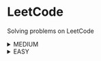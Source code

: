 # LeetCode
Solving problems on LeetCode
<details>
<summary>MEDIUM</summary>

|Name|Problem|Solution|
|---|---|---|
|Add Two Numbers|https://leetcode.com/problems/add-two-numbers|<a href='https://github.com/savra/LeetCode/blob/master/src/main/java/com/hvdbs/leetcode/solution/java/AddTwoNumbers.java'>Add Two Numbers</a>|
|Copy List with Random Pointer|https://leetcode.com/problems/copy-list-with-random-pointer|<a href='https://github.com/savra/LeetCode/blob/master/src/main/java/com/hvdbs/leetcode/solution/java/CopyListWithRandomPointer.java'>Copy List with Random Pointer</a>|
|Deepest Leaves Sum|https://leetcode.com/problems/deepest-leaves-sum/|<a href='https://github.com/savra/LeetCode/blob/master/src/main/java/com/hvdbs/leetcode/solution/java/DeepestLeavesSum.java'>Deepest Leaves Sum</a>|
|Design Linked List|https://leetcode.com/problems/design-linked-list/|<a href='https://github.com/savra/LeetCode/blob/master/src/main/java/com/hvdbs/leetcode/solution/java/DesignLinkedList.java'>Design Linked List</a>|
|Diagonal Traverse|https://leetcode.com/problems/diagonal-traverse|<a href='https://github.com/savra/LeetCode/blob/master/src/main/java/com/hvdbs/leetcode/solution/java/DiagonalTraverse.java'>Diagonal Traverse</a>|
|Find The Original Array of Prefix Xor|https://leetcode.com/problems/find-the-original-array-of-prefix-xor/description/|<a href='https://github.com/savra/LeetCode/blob/master/src/main/java/com/hvdbs/leetcode/solution/java/FindTheOriginalArrayOfPrefixXor.java'>Find The Original Array of Prefix Xor</a>|
|Flatten a Multilevel Doubly Linked List|https://leetcode.com/problems/flatten-a-multilevel-doubly-linked-list|<a href='https://github.com/savra/LeetCode/blob/master/src/main/java/com/hvdbs/leetcode/solution/java/FlattenAMultilevelDoublyLinkedList.java'>Flatten a Multilevel Doubly Linked List</a>|
|Insert Greatest Common Divisors in Linked List|https://leetcode.com/problems/insert-greatest-common-divisors-in-linked-list|<a href='https://github.com/savra/LeetCode/blob/master/src/main/java/com/hvdbs/leetcode/solution/java/InsertGreatestCommonDivisorsInLinkedList.java'>Insert Greatest Common Divisors in Linked List</a>|
|Integer Break|https://leetcode.com/problems/integer-break|<a href='https://github.com/savra/LeetCode/blob/master/src/main/java/com/hvdbs/leetcode/solution/java/IntegerBreak.java'>Integer Break</a>|
|Linked List Cycle II|https://leetcode.com/problems/linked-list-cycle-ii|<a href='https://github.com/savra/LeetCode/blob/master/src/main/java/com/hvdbs/leetcode/solution/java/LinkedListCycleII.java'>Linked List Cycle II</a>|
|Majority Element II|https://leetcode.com/problems/majority-element-ii|<a href='https://github.com/savra/LeetCode/blob/master/src/main/java/com/hvdbs/leetcode/solution/java/MajorityElementII.java'>Majority Element II</a>|
|Minimum Size Subarray Sum|https://leetcode.com/problems/minimum-size-subarray-sum|<a href='https://github.com/savra/LeetCode/blob/master/src/main/java/com/hvdbs/leetcode/solution/java/MinimumSizeSubarraySum.java'>Minimum Size Subarray Sum</a>|
|Odd Even Linked List|https://leetcode.com/problems/odd-even-linked-list|<a href='https://github.com/savra/LeetCode/blob/master/src/main/java/com/hvdbs/leetcode/solution/java/OddEvenLinkedList.java'>Odd Even Linked List</a>|
|Partitioning Into Minimum Number Of Deci-Binary Numbers|https://leetcode.com/problems/partitioning-into-minimum-number-of-deci-binary-numbers/description/|<a href='https://github.com/savra/LeetCode/blob/master/src/main/java/com/hvdbs/leetcode/solution/java/PartitioningIntoMinimumNumberOfDeciBinaryNumbers.java'>Partitioning Into Minimum Number Of Deci-Binary Numbers</a>|
|Remove Colored Pieces if Both Neighbors are the Same Color|https://leetcode.com/problems/remove-colored-pieces-if-both-neighbors-are-the-same-color/|<a href='https://github.com/savra/LeetCode/blob/master/src/main/java/com/hvdbs/leetcode/solution/java/RemoveColoredPiecesIfBothNeighborsAreTheSameColor.java'>Remove Colored Pieces if Both Neighbors are the Same Color</a>|
|Remove Nth Node From End of List|https://leetcode.com/problems/remove-nth-node-from-end-of-list|<a href='https://github.com/savra/LeetCode/blob/master/src/main/java/com/hvdbs/leetcode/solution/java/RemoveNthNodeFromEndOfList.java'>Remove Nth Node From End of List</a>|
|Reverse Words in a String|https://leetcode.com/problems/reverse-words-in-a-string|<a href='https://github.com/savra/LeetCode/blob/master/src/main/java/com/hvdbs/leetcode/solution/java/ReverseWordsInAString.java'>Reverse Words in a String</a>|
|Rotate Array|https://leetcode.com/problems/rotate-array|<a href='https://github.com/savra/LeetCode/blob/master/src/main/java/com/hvdbs/leetcode/solution/java/RotateArray.java'>Rotate Array</a>|
|Rotate List|https://leetcode.com/problems/rotate-list|<a href='https://github.com/savra/LeetCode/blob/master/src/main/java/com/hvdbs/leetcode/solution/java/RotateList.java'>Rotate List</a>|
|Spiral Matrix|https://leetcode.com/problems/spiral-matrix/|<a href='https://github.com/savra/LeetCode/blob/master/src/main/java/com/hvdbs/leetcode/solution/java/SpiralMatrix.java'>Spiral Matrix</a>|
|Strictly Palindromic Number|https://leetcode.com/problems/strictly-palindromic-number/description/|<a href='https://github.com/savra/LeetCode/blob/master/src/main/java/com/hvdbs/leetcode/solution/java/StrictlyPalindromicNumber.java'>Strictly Palindromic Number</a>|
|Subrectangle Queries|https://leetcode.com/problems/subrectangle-queries/description/|<a href='https://github.com/savra/LeetCode/blob/master/src/main/java/com/hvdbs/leetcode/solution/java/SubrectangleQueries.java'>Subrectangle Queries</a>|
|Two Sum II - Input Array Is Sorted|https://leetcode.com/problems/two-sum-ii-input-array-is-sorted|<a href='https://github.com/savra/LeetCode/blob/master/src/main/java/com/hvdbs/leetcode/solution/java/TwoSumIIInputArrayIsSorted.java'>Two Sum II - Input Array Is Sorted</a>|
</details>
<details>
<summary>EASY</summary>

|Name|Problem|Solution|
|---|---|---|
|Add Binary|https://leetcode.com/problems/add-binary|<a href='https://github.com/savra/LeetCode/blob/master/src/main/java/com/hvdbs/leetcode/solution/java/AddBinary.java'>Add Binary</a>|
|Add Two Integers|https://leetcode.com/problems/add-two-integers/|<a href='https://github.com/savra/LeetCode/blob/master/src/main/java/com/hvdbs/leetcode/solution/java/AddTwoIntegers.java'>Add Two Integers</a>|
|Alternating Digit Sum|https://leetcode.com/problems/alternating-digit-sum/|<a href='https://github.com/savra/LeetCode/blob/master/src/main/java/com/hvdbs/leetcode/solution/java/AlternatingDigitSum.java'>Alternating Digit Sum</a>|
|A Number After a Double Reversal|https://leetcode.com/problems/a-number-after-a-double-reversal|<a href='https://github.com/savra/LeetCode/blob/master/src/main/java/com/hvdbs/leetcode/solution/java/ANumberAfterADoubleReversal.java'>A Number After a Double Reversal</a>|
|Array Partition|https://leetcode.com/problems/array-partition|<a href='https://github.com/savra/LeetCode/blob/master/src/main/java/com/hvdbs/leetcode/solution/java/ArrayPartition.java'>Array Partition</a>|
|Available Captures for Rook|https://leetcode.com/problems/available-captures-for-rook/|<a href='https://github.com/savra/LeetCode/blob/master/src/main/java/com/hvdbs/leetcode/solution/java/AvailableCapturesForRook.java'>Available Captures for Rook</a>|
|Baseball Game|https://leetcode.com/problems/baseball-game|<a href='https://github.com/savra/LeetCode/blob/master/src/main/java/com/hvdbs/leetcode/solution/java/BaseballGame.java'>Baseball Game</a>|
|Binary Tree Preorder Traversal|https://leetcode.com/problems/binary-tree-preorder-traversal|<a href='https://github.com/savra/LeetCode/blob/master/src/main/java/com/hvdbs/leetcode/solution/java/BinaryTreePreorderTraversal.java'>Binary Tree Preorder Traversal</a>|
|Build Array from Permutation|https://leetcode.com/problems/build-array-from-permutation/|<a href='https://github.com/savra/LeetCode/blob/master/src/main/java/com/hvdbs/leetcode/solution/java/BuildArrayFromPermutation.java'>Build Array from Permutation</a>|
|Calculate Delayed Arrival Time|https://leetcode.com/problems/calculate-delayed-arrival-time|<a href='https://github.com/savra/LeetCode/blob/master/src/main/java/com/hvdbs/leetcode/solution/java/CalculateDelayedArrivalTime.java'>Calculate Delayed Arrival Time</a>|
|Calculate Money in Leetcode Bank|https://leetcode.com/problems/calculate-money-in-leetcode-bank|<a href='https://github.com/savra/LeetCode/blob/master/src/main/java/com/hvdbs/leetcode/solution/java/CalculateMoneyInLeetcodeBank.java'>Calculate Money in Leetcode Bank</a>|
|Can Make Arithmetic Progression From Sequence|https://leetcode.com/problems/can-make-arithmetic-progression-from-sequence|<a href='https://github.com/savra/LeetCode/blob/master/src/main/java/com/hvdbs/leetcode/solution/java/CanMakeArithmeticProgressionFromSequence.java'>Can Make Arithmetic Progression From Sequence</a>|
|Cells in a Range on an Excel Sheet|https://leetcode.com/problems/cells-in-a-range-on-an-excel-sheet/description/|<a href='https://github.com/savra/LeetCode/blob/master/src/main/java/com/hvdbs/leetcode/solution/java/CellsInARangeOnAnExcelSheet.java'>Cells in a Range on an Excel Sheet</a>|
|Check if All A's Appears Before All B's|https://leetcode.com/problems/check-if-all-as-appears-before-all-bs/|<a href='https://github.com/savra/LeetCode/blob/master/src/main/java/com/hvdbs/leetcode/solution/java/CheckIfAllAsAppearsBeforeAllBs.java'>Check if All A's Appears Before All B's</a>|
|Check if All Characters Have Equal Number of Occurrences|https://leetcode.com/problems/check-if-all-characters-have-equal-number-of-occurrences/|<a href='https://github.com/savra/LeetCode/blob/master/src/main/java/com/hvdbs/leetcode/solution/java/CheckIfAllCharactersHaveEqualNumberOfOccurrences.java'>Check if All Characters Have Equal Number of Occurrences</a>|
|Check if a String Is an Acronym of Words|https://leetcode.com/problems/check-if-a-string-is-an-acronym-of-words|<a href='https://github.com/savra/LeetCode/blob/master/src/main/java/com/hvdbs/leetcode/solution/java/CheckIfAStringIsAnAcronymOfWords.java'>Check if a String Is an Acronym of Words</a>|
|Check if Number Has Equal Digit Count and Digit Value|https://leetcode.com/problems/check-if-number-has-equal-digit-count-and-digit-value|<a href='https://github.com/savra/LeetCode/blob/master/src/main/java/com/hvdbs/leetcode/solution/java/CheckIfNumberHasEqualDigitCountAndDigitValue.java'>Check if Number Has Equal Digit Count and Digit Value</a>|
|Check if Numbers Are Ascending in a Sentence|https://leetcode.com/problems/check-if-numbers-are-ascending-in-a-sentence|<a href='https://github.com/savra/LeetCode/blob/master/src/main/java/com/hvdbs/leetcode/solution/java/CheckIfNumbersAreAscendingInASentence.java'>Check if Numbers Are Ascending in a Sentence</a>|
|Check if the Sentence Is Pangram|https://leetcode.com/problems/check-if-the-sentence-is-pangram/description/|<a href='https://github.com/savra/LeetCode/blob/master/src/main/java/com/hvdbs/leetcode/solution/java/CheckIfTheSentenceIsPangram.java'>Check if the Sentence Is Pangram</a>|
|Check If Two String Arrays are Equivalent|https://leetcode.com/problems/check-if-two-string-arrays-are-equivalent/|<a href='https://github.com/savra/LeetCode/blob/master/src/main/java/com/hvdbs/leetcode/solution/java/CheckIfTwoStringArraysAreEquivalent.java'>Check If Two String Arrays are Equivalent</a>|
|Check if Word Equals Summation of Two Words|https://leetcode.com/problems/check-if-word-equals-summation-of-two-words/|<a href='https://github.com/savra/LeetCode/blob/master/src/main/java/com/hvdbs/leetcode/solution/java/CheckIfWordEqualsSummationOfTwoWords.java'>Check if Word Equals Summation of Two Words</a>|
|Check If N and Its Double Exist|https://leetcode.com/problems/check-if-n-and-its-double-exist|<a href='https://github.com/savra/LeetCode/blob/master/src/main/java/com/hvdbs/leetcode/solution/java/CheckLfNAndItsDoubleExist.java'>Check If N and Its Double Exist</a>|
|Concatenation of Array|https://leetcode.com/problems/concatenation-of-array/|<a href='https://github.com/savra/LeetCode/blob/master/src/main/java/com/hvdbs/leetcode/solution/java/ConcatenationOfArray.java'>Concatenation of Array</a>|
|Contains Duplicate|https://leetcode.com/problems/contains-duplicate|<a href='https://github.com/savra/LeetCode/blob/master/src/main/java/com/hvdbs/leetcode/solution/java/ContainsDuplicate.java'>Contains Duplicate</a>|
|Convert Binary Number in a Linked List to Integer|https://leetcode.com/problems/convert-binary-number-in-a-linked-list-to-integer/|<a href='https://github.com/savra/LeetCode/blob/master/src/main/java/com/hvdbs/leetcode/solution/java/ConvertBinaryNumberInALinkedListToInteger.java'>Convert Binary Number in a Linked List to Integer</a>|
|Convert the Temperature|https://leetcode.com/problems/convert-the-temperature/description/|<a href='https://github.com/savra/LeetCode/blob/master/src/main/java/com/hvdbs/leetcode/solution/java/ConvertTheTemperature.java'>Convert the Temperature</a>|
|Count Asterisks|https://leetcode.com/problems/count-asterisks/|<a href='https://github.com/savra/LeetCode/blob/master/src/main/java/com/hvdbs/leetcode/solution/java/CountAsterisks.java'>Count Asterisks</a>|
|Count Common Words With One Occurrence|https://leetcode.com/problems/count-common-words-with-one-occurrence/|<a href='https://github.com/savra/LeetCode/blob/master/src/main/java/com/hvdbs/leetcode/solution/java/CountCommonWordsWithOneOccurrence.java'>Count Common Words With One Occurrence</a>|
|Count Equal and Divisible Pairs in an Array|https://leetcode.com/problems/count-equal-and-divisible-pairs-in-an-array/description/|<a href='https://github.com/savra/LeetCode/blob/master/src/main/java/com/hvdbs/leetcode/solution/java/CountEqualAndDivisiblePairsInAnArray.java'>Count Equal and Divisible Pairs in an Array</a>|
|Counting Bits|https://leetcode.com/problems/counting-bits|<a href='https://github.com/savra/LeetCode/blob/master/src/main/java/com/hvdbs/leetcode/solution/java/CountingBits.java'>Counting Bits</a>|
|Counting Words With a Given Prefix|https://leetcode.com/problems/counting-words-with-a-given-prefix/|<a href='https://github.com/savra/LeetCode/blob/master/src/main/java/com/hvdbs/leetcode/solution/java/CountingWordsWithAGivenPrefix.java'>Counting Words With a Given Prefix</a>|
|Count Items Matching a Rule|https://leetcode.com/problems/count-items-matching-a-rule/description/|<a href='https://github.com/savra/LeetCode/blob/master/src/main/java/com/hvdbs/leetcode/solution/java/CountItemsMatchingARule.java'>Count Items Matching a Rule</a>|
|Count Negative Numbers in a Sorted Matrix|https://leetcode.com/problems/count-negative-numbers-in-a-sorted-matrix|<a href='https://github.com/savra/LeetCode/blob/master/src/main/java/com/hvdbs/leetcode/solution/java/CountNegativeNumbersInASortedMatrix.java'>Count Negative Numbers in a Sorted Matrix</a>|
|Count Number of Pairs With Absolute Difference K|https://leetcode.com/problems/count-number-of-pairs-with-absolute-difference-k/description/|<a href='https://github.com/savra/LeetCode/blob/master/src/main/java/com/hvdbs/leetcode/solution/java/CountNumberOfPairsWithAbsoluteDifferenceK.java'>Count Number of Pairs With Absolute Difference K</a>|
|Count of Matches in Tournament|https://leetcode.com/problems/count-of-matches-in-tournament/description/|<a href='https://github.com/savra/LeetCode/blob/master/src/main/java/com/hvdbs/leetcode/solution/java/CountOfMatchesInTournament.java'>Count of Matches in Tournament</a>|
|Count Pairs Of Similar Strings|https://leetcode.com/problems/count-pairs-of-similar-strings|<a href='https://github.com/savra/LeetCode/blob/master/src/main/java/com/hvdbs/leetcode/solution/java/CountPairsOfSimilarStrings.java'>Count Pairs Of Similar Strings</a>|
|Count Pairs Whose Sum is Less than Target|https://leetcode.com/problems/count-pairs-whose-sum-is-less-than-target|<a href='https://github.com/savra/LeetCode/blob/master/src/main/java/com/hvdbs/leetcode/solution/java/CountPairsWhoseSumIsLessThanTarget.java'>Count Pairs Whose Sum is Less than Target</a>|
|Count Prefixes of a Given String|https://leetcode.com/problems/count-prefixes-of-a-given-string|<a href='https://github.com/savra/LeetCode/blob/master/src/main/java/com/hvdbs/leetcode/solution/java/CountPrefixesOfAGivenString.java'>Count Prefixes of a Given String</a>|
|Count Symmetric Integers|https://leetcode.com/problems/count-symmetric-integers|<a href='https://github.com/savra/LeetCode/blob/master/src/main/java/com/hvdbs/leetcode/solution/java/CountSymmetricIntegers.java'>Count Symmetric Integers</a>|
|Count the Digits That Divide a Number|https://leetcode.com/problems/count-the-digits-that-divide-a-number/description/|<a href='https://github.com/savra/LeetCode/blob/master/src/main/java/com/hvdbs/leetcode/solution/java/CountTheDigitsThatDivideANumber.java'>Count the Digits That Divide a Number</a>|
|Count the Number of Consistent Strings|https://leetcode.com/problems/count-the-number-of-consistent-strings/|<a href='https://github.com/savra/LeetCode/blob/master/src/main/java/com/hvdbs/leetcode/solution/java/CountTheNumberOfConsistentStrings.java'>Count the Number of Consistent Strings</a>|
|Count the Number of Vowel Strings in Range|https://leetcode.com/problems/count-the-number-of-vowel-strings-in-range/|<a href='https://github.com/savra/LeetCode/blob/master/src/main/java/com/hvdbs/leetcode/solution/java/CountTheNumberOfVowelStringsInRange.java'>Count the Number of Vowel Strings in Range</a>|
|Create Target Array in the Given Order|https://leetcode.com/problems/create-target-array-in-the-given-order/description/|<a href='https://github.com/savra/LeetCode/blob/master/src/main/java/com/hvdbs/leetcode/solution/java/CreateTargetArrayInTheGivenOrder.java'>Create Target Array in the Given Order</a>|
|Decode the Message|https://leetcode.com/problems/decode-the-message/|<a href='https://github.com/savra/LeetCode/blob/master/src/main/java/com/hvdbs/leetcode/solution/java/DecodeTheMessage.java'>Decode the Message</a>|
|Decode XORed Array|https://leetcode.com/problems/decode-xored-array/description/|<a href='https://github.com/savra/LeetCode/blob/master/src/main/java/com/hvdbs/leetcode/solution/java/DecodeXORedArray.java'>Decode XORed Array</a>|
|Decompress Run-Length Encoded List|https://leetcode.com/problems/decompress-run-length-encoded-list/|<a href='https://github.com/savra/LeetCode/blob/master/src/main/java/com/hvdbs/leetcode/solution/java/DecompressRunLengthEncodedList.java'>Decompress Run-Length Encoded List</a>|
|Defanging an IP Address|https://leetcode.com/problems/defanging-an-ip-address/|<a href='https://github.com/savra/LeetCode/blob/master/src/main/java/com/hvdbs/leetcode/solution/java/DefangingAnIPAddress.java'>Defanging an IP Address</a>|
|Design an Ordered Stream|https://leetcode.com/problems/design-an-ordered-stream/description/|<a href='https://github.com/savra/LeetCode/blob/master/src/main/java/com/hvdbs/leetcode/solution/java/DesignAnOrderedStream.java'>Design an Ordered Stream</a>|
|Design HashMap|https://leetcode.com/problems/design-hashmap|<a href='https://github.com/savra/LeetCode/blob/master/src/main/java/com/hvdbs/leetcode/solution/java/DesignHashMap.java'>Design HashMap</a>|
|Design HashSet|https://leetcode.com/problems/design-hashset|<a href='https://github.com/savra/LeetCode/blob/master/src/main/java/com/hvdbs/leetcode/solution/java/DesignHashSet.java'>Design HashSet</a>|
|Determine Color of a Chessboard Square|https://leetcode.com/problems/determine-color-of-a-chessboard-square/|<a href='https://github.com/savra/LeetCode/blob/master/src/main/java/com/hvdbs/leetcode/solution/java/DetermineColorOfAChessboardSquare.java'>Determine Color of a Chessboard Square</a>|
|Determine if String Halves Are Alike|https://leetcode.com/problems/determine-if-string-halves-are-alike/|<a href='https://github.com/savra/LeetCode/blob/master/src/main/java/com/hvdbs/leetcode/solution/java/DetermineIfStringHalvesAreAlike.java'>Determine if String Halves Are Alike</a>|
|Difference Between Element Sum and Digit Sum of an Array|https://leetcode.com/problems/difference-between-element-sum-and-digit-sum-of-an-array/|<a href='https://github.com/savra/LeetCode/blob/master/src/main/java/com/hvdbs/leetcode/solution/java/DifferenceBetweenElementSumAndDigitSumOfAnArray.java'>Difference Between Element Sum and Digit Sum of an Array</a>|
|DI String Match|https://leetcode.com/problems/di-string-match/|<a href='https://github.com/savra/LeetCode/blob/master/src/main/java/com/hvdbs/leetcode/solution/java/DiStringMatch.java'>DI String Match</a>|
|Divide Array Into Equal Pairs|https://leetcode.com/problems/divide-array-into-equal-pairs/|<a href='https://github.com/savra/LeetCode/blob/master/src/main/java/com/hvdbs/leetcode/solution/java/DivideArrayIntoEqualPairs.java'>Divide Array Into Equal Pairs</a>|
|Evaluate Boolean Binary Tree|https://leetcode.com/problems/evaluate-boolean-binary-tree/solutions/|<a href='https://github.com/savra/LeetCode/blob/master/src/main/java/com/hvdbs/leetcode/solution/java/EvaluateBooleanBinaryTree.java'>Evaluate Boolean Binary Tree</a>|
|Faulty Keyboard|https://leetcode.com/problems/faulty-keyboard|<a href='https://github.com/savra/LeetCode/blob/master/src/main/java/com/hvdbs/leetcode/solution/java/FaultyKeyboard.java'>Faulty Keyboard</a>|
|Fibonacci Number|https://leetcode.com/problems/fibonacci-number/|<a href='https://github.com/savra/LeetCode/blob/master/src/main/java/com/hvdbs/leetcode/solution/java/FibonacciNumber.java'>Fibonacci Number</a>|
|Final Prices With a Special Discount in a Shop|https://leetcode.com/problems/final-prices-with-a-special-discount-in-a-shop/|<a href='https://github.com/savra/LeetCode/blob/master/src/main/java/com/hvdbs/leetcode/solution/java/FinalPricesWithASpecialDiscountInAShop.java'>Final Prices With a Special Discount in a Shop</a>|
|Final Value of Variable After Performing Operations|https://leetcode.com/problems/final-value-of-variable-after-performing-operations/|<a href='https://github.com/savra/LeetCode/blob/master/src/main/java/com/hvdbs/leetcode/solution/java/FinalValueOfVariableAfterPerformingOperations.java'>Final Value of Variable After Performing Operations</a>|
|Find All Numbers Disappeared in an Array|https://leetcode.com/problems/find-all-numbers-disappeared-in-an-array|<a href='https://github.com/savra/LeetCode/blob/master/src/main/java/com/hvdbs/leetcode/solution/java/FindAllNumbersDisappearedInAnArray.java'>Find All Numbers Disappeared in an Array</a>|
|Find Center of Star Graph|https://leetcode.com/problems/find-center-of-star-graph/description/|<a href='https://github.com/savra/LeetCode/blob/master/src/main/java/com/hvdbs/leetcode/solution/java/FindCenterOfStarGraph.java'>Find Center of Star Graph</a>|
|Find First Palindromic String in the Array|https://leetcode.com/problems/find-first-palindromic-string-in-the-array/|<a href='https://github.com/savra/LeetCode/blob/master/src/main/java/com/hvdbs/leetcode/solution/java/FindFirstPalindromicStringInTheArray.java'>Find First Palindromic String in the Array</a>|
|Find Greatest Common Divisor of Array|https://leetcode.com/problems/find-greatest-common-divisor-of-array/|<a href='https://github.com/savra/LeetCode/blob/master/src/main/java/com/hvdbs/leetcode/solution/java/FindGreatestCommonDivisorOfArray.java'>Find Greatest Common Divisor of Array</a>|
|Find Maximum Number of String Pairs|https://leetcode.com/problems/find-maximum-number-of-string-pairs|<a href='https://github.com/savra/LeetCode/blob/master/src/main/java/com/hvdbs/leetcode/solution/java/FindMaximumNumberOfStringPairs.java'>Find Maximum Number of String Pairs</a>|
|Find Nearest Point That Has the Same X or Y Coordinate|https://leetcode.com/problems/find-nearest-point-that-has-the-same-x-or-y-coordinate|<a href='https://github.com/savra/LeetCode/blob/master/src/main/java/com/hvdbs/leetcode/solution/java/FindNearestPointThatHasTheSameXOrYCoordinate.java'>Find Nearest Point That Has the Same X or Y Coordinate</a>|
|Find Numbers with Even Number of Digits|https://leetcode.com/problems/find-numbers-with-even-number-of-digits/|<a href='https://github.com/savra/LeetCode/blob/master/src/main/java/com/hvdbs/leetcode/solution/java/FindNumbersWithEvenNumberOfDigits.java'>Find Numbers with Even Number of Digits</a>|
|Find N Unique Integers Sum up to Zero|https://leetcode.com/problems/find-n-unique-integers-sum-up-to-zero/|<a href='https://github.com/savra/LeetCode/blob/master/src/main/java/com/hvdbs/leetcode/solution/java/FindNUniqueIntegersSumUpToZero.java'>Find N Unique Integers Sum up to Zero</a>|
|Find Pivot Index|https://leetcode.com/problems/find-pivot-index|<a href='https://github.com/savra/LeetCode/blob/master/src/main/java/com/hvdbs/leetcode/solution/java/FindPivotIndex.java'>Find Pivot Index</a>|
|Find Target Indices After Sorting Array|https://leetcode.com/problems/find-target-indices-after-sorting-array/|<a href='https://github.com/savra/LeetCode/blob/master/src/main/java/com/hvdbs/leetcode/solution/java/FindTargetIndicesAfterSortingArray.java'>Find Target Indices After Sorting Array</a>|
|Find the Array Concatenation Value|https://leetcode.com/problems/find-the-array-concatenation-value/|<a href='https://github.com/savra/LeetCode/blob/master/src/main/java/com/hvdbs/leetcode/solution/java/FindTheArrayConcatenationValue.java'>Find the Array Concatenation Value</a>|
|Find the Difference of Two Arrays|https://leetcode.com/problems/find-the-difference-of-two-arrays|<a href='https://github.com/savra/LeetCode/blob/master/src/main/java/com/hvdbs/leetcode/solution/java/FindTheDifferenceOfTwoArrays.java'>Find the Difference of Two Arrays</a>|
|Find the Distinct Difference Array|https://leetcode.com/problems/find-the-distinct-difference-array|<a href='https://github.com/savra/LeetCode/blob/master/src/main/java/com/hvdbs/leetcode/solution/java/FindTheDistinctDifferenceArray.java'>Find the Distinct Difference Array</a>|
|Find the Highest Altitude|https://leetcode.com/problems/find-the-highest-altitude/description/|<a href='https://github.com/savra/LeetCode/blob/master/src/main/java/com/hvdbs/leetcode/solution/java/FindTheHighestAltitude.java'>Find the Highest Altitude</a>|
|Find the Index of the First Occurrence in a String|https://leetcode.com/problems/find-the-index-of-the-first-occurrence-in-a-string/description/|<a href='https://github.com/savra/LeetCode/blob/master/src/main/java/com/hvdbs/leetcode/solution/java/FindTheIndexOfTheFirstOccurrenceInAString.java'>Find the Index of the First Occurrence in a String</a>|
|Find the Maximum Achievable Number|https://leetcode.com/problems/find-the-maximum-achievable-number|<a href='https://github.com/savra/LeetCode/blob/master/src/main/java/com/hvdbs/leetcode/solution/java/FindTheMaximumAchievableNumber.java'>Find the Maximum Achievable Number</a>|
|First Letter to Appear Twice|https://leetcode.com/problems/first-letter-to-appear-twice/|<a href='https://github.com/savra/LeetCode/blob/master/src/main/java/com/hvdbs/leetcode/solution/java/FirstLetterToAppearTwice.java'>First Letter to Appear Twice</a>|
|Fizz Buzz|https://leetcode.com/problems/fizz-buzz|<a href='https://github.com/savra/LeetCode/blob/master/src/main/java/com/hvdbs/leetcode/solution/java/FizzBuzz.java'>Fizz Buzz</a>|
|Generate a String With Characters That Have Odd Counts|https://leetcode.com/problems/generate-a-string-with-characters-that-have-odd-counts/description/|<a href='https://github.com/savra/LeetCode/blob/master/src/main/java/com/hvdbs/leetcode/solution/java/GenerateAStringWithCharactersThatHaveOddCounts.java'>Generate a String With Characters That Have Odd Counts</a>|
|Goal Parser Interpretation|https://leetcode.com/problems/goal-parser-interpretation/description/|<a href='https://github.com/savra/LeetCode/blob/master/src/main/java/com/hvdbs/leetcode/solution/java/GoalParserInterpretation.java'>Goal Parser Interpretation</a>|
|Hamming Distance|https://leetcode.com/problems/hamming-distance|<a href='https://github.com/savra/LeetCode/blob/master/src/main/java/com/hvdbs/leetcode/solution/java/HammingDistance.java'>Hamming Distance</a>|
|Happy Number|https://leetcode.com/problems/happy-number|<a href='https://github.com/savra/LeetCode/blob/master/src/main/java/com/hvdbs/leetcode/solution/java/HappyNumber.java'>Happy Number</a>|
|Height Checker|https://leetcode.com/problems/height-checker|<a href='https://github.com/savra/LeetCode/blob/master/src/main/java/com/hvdbs/leetcode/solution/java/HeightChecker.java'>Height Checker</a>|
|How Many Numbers Are Smaller Than the Current Number|https://leetcode.com/problems/how-many-numbers-are-smaller-than-the-current-number|<a href='https://github.com/savra/LeetCode/blob/master/src/main/java/com/hvdbs/leetcode/solution/java/HowManyNumbersAreSmallerThanTheCurrentNumber.java'>How Many Numbers Are Smaller Than the Current Number</a>|
|Intersection of Two Arrays|https://leetcode.com/problems/intersection-of-two-arrays/|<a href='https://github.com/savra/LeetCode/blob/master/src/main/java/com/hvdbs/leetcode/solution/java/IntersectionOfTwoArrays.java'>Intersection of Two Arrays</a>|
|Intersection of Two Linked Lists|https://leetcode.com/problems/intersection-of-two-linked-lists|<a href='https://github.com/savra/LeetCode/blob/master/src/main/java/com/hvdbs/leetcode/solution/java/IntersectionOfTwoLinkedLists.java'>Intersection of Two Linked Lists</a>|
|Island Perimeter|https://leetcode.com/problems/island-perimeter/|<a href='https://github.com/savra/LeetCode/blob/master/src/main/java/com/hvdbs/leetcode/solution/java/IslandPerimeter.java'>Island Perimeter</a>|
|Jewels and Stones|https://leetcode.com/problems/jewels-and-stones/|<a href='https://github.com/savra/LeetCode/blob/master/src/main/java/com/hvdbs/leetcode/solution/java/JewelsAndStones.java'>Jewels and Stones</a>|
|Keep Multiplying Found Values by Two|https://leetcode.com/problems/keep-multiplying-found-values-by-two/|<a href='https://github.com/savra/LeetCode/blob/master/src/main/java/com/hvdbs/leetcode/solution/java/KeepMultiplyingFoundValuesByTwo.java'>Keep Multiplying Found Values by Two</a>|
|Keyboard Row|https://leetcode.com/problems/keyboard-row/|<a href='https://github.com/savra/LeetCode/blob/master/src/main/java/com/hvdbs/leetcode/solution/java/KeyboardRow.java'>Keyboard Row</a>|
|Kids With the Greatest Number of Candies|https://leetcode.com/problems/kids-with-the-greatest-number-of-candies/|<a href='https://github.com/savra/LeetCode/blob/master/src/main/java/com/hvdbs/leetcode/solution/java/KidsWithTheGreatestNumberOfCandies.java'>Kids With the Greatest Number of Candies</a>|
|Kth Distinct String in an Array|https://leetcode.com/problems/kth-distinct-string-in-an-array|<a href='https://github.com/savra/LeetCode/blob/master/src/main/java/com/hvdbs/leetcode/solution/java/KthDistinctStringInAnArray.java'>Kth Distinct String in an Array</a>|
|Largest Number At Least Twice of Others|https://leetcode.com/problems/largest-number-at-least-twice-of-others/|<a href='https://github.com/savra/LeetCode/blob/master/src/main/java/com/hvdbs/leetcode/solution/java/LargestNumberAtLeastTwiceOfOthers.java'>Largest Number At Least Twice of Others</a>|
|Largest Positive Integer That Exists With Its Negative|https://leetcode.com/problems/largest-positive-integer-that-exists-with-its-negative/|<a href='https://github.com/savra/LeetCode/blob/master/src/main/java/com/hvdbs/leetcode/solution/java/LargestPositiveIntegerThatExistsWithItsNegative.java'>Largest Positive Integer That Exists With Its Negative</a>|
|Leaf-Similar Trees|https://leetcode.com/problems/leaf-similar-trees/description/|<a href='https://github.com/savra/LeetCode/blob/master/src/main/java/com/hvdbs/leetcode/solution/java/LeafSimilarTrees.java'>Leaf-Similar Trees</a>|
|Lexicographically Smallest Palindrome|https://leetcode.com/problems/lexicographically-smallest-palindrome|<a href='https://github.com/savra/LeetCode/blob/master/src/main/java/com/hvdbs/leetcode/solution/java/LexicographicallySmallestPalindrome.java'>Lexicographically Smallest Palindrome</a>|
|Linked List Cycle|https://leetcode.com/problems/linked-list-cycle|<a href='https://github.com/savra/LeetCode/blob/master/src/main/java/com/hvdbs/leetcode/solution/java/LinkedListCycle.java'>Linked List Cycle</a>|
|Longest Common Prefix|https://leetcode.com/problems/longest-common-prefix|<a href='https://github.com/savra/LeetCode/blob/master/src/main/java/com/hvdbs/leetcode/solution/java/LongestCommonPrefix.java'>Longest Common Prefix</a>|
|Longest Subsequence With Limited Sum|https://leetcode.com/problems/longest-subsequence-with-limited-sum/|<a href='https://github.com/savra/LeetCode/blob/master/src/main/java/com/hvdbs/leetcode/solution/java/LongestSubsequenceWithLimitedSum.java'>Longest Subsequence With Limited Sum</a>|
|Majority Element|https://leetcode.com/problems/majority-element|<a href='https://github.com/savra/LeetCode/blob/master/src/main/java/com/hvdbs/leetcode/solution/java/MajorityElement.java'>Majority Element</a>|
|Make Array Zero by Subtracting Equal Amounts|https://leetcode.com/problems/make-array-zero-by-subtracting-equal-amounts|<a href='https://github.com/savra/LeetCode/blob/master/src/main/java/com/hvdbs/leetcode/solution/java/MakeArrayZeroBySubtractingEqualAmounts.java'>Make Array Zero by Subtracting Equal Amounts</a>|
|Make Two Arrays Equal by Reversing Subarrays|https://leetcode.com/problems/make-two-arrays-equal-by-reversing-subarrays/|<a href='https://github.com/savra/LeetCode/blob/master/src/main/java/com/hvdbs/leetcode/solution/java/MakeTwoArraysEqualByReversingSubarrays.java'>Make Two Arrays Equal by Reversing Subarrays</a>|
|Matrix Diagonal Sum|https://leetcode.com/problems/matrix-diagonal-sum/description/|<a href='https://github.com/savra/LeetCode/blob/master/src/main/java/com/hvdbs/leetcode/solution/java/MatrixDiagonalSum.java'>Matrix Diagonal Sum</a>|
|Maximum 69 Number|https://leetcode.com/problems/maximum-69-number/|<a href='https://github.com/savra/LeetCode/blob/master/src/main/java/com/hvdbs/leetcode/solution/java/Maximum69Number.java'>Maximum 69 Number</a>|
|Maximum Count of Positive Integer and Negative Integer|https://leetcode.com/problems/maximum-count-of-positive-integer-and-negative-integer/|<a href='https://github.com/savra/LeetCode/blob/master/src/main/java/com/hvdbs/leetcode/solution/java/MaximumCountOfPositiveIntegerAndNegativeInteger.java'>Maximum Count of Positive Integer and Negative Integer</a>|
|Maximum Depth of Binary Tree|https://leetcode.com/problems/maximum-depth-of-binary-tree/|<a href='https://github.com/savra/LeetCode/blob/master/src/main/java/com/hvdbs/leetcode/solution/java/MaximumDepthOfBinaryTree.java'>Maximum Depth of Binary Tree</a>|
|Maximum Number of Balls in a Box|https://leetcode.com/problems/maximum-number-of-balls-in-a-box|<a href='https://github.com/savra/LeetCode/blob/master/src/main/java/com/hvdbs/leetcode/solution/java/MaximumNumberOfBallsInABox.java'>Maximum Number of Balls in a Box</a>|
|Maximum Number of Pairs in Array|https://leetcode.com/problems/maximum-number-of-pairs-in-array/|<a href='https://github.com/savra/LeetCode/blob/master/src/main/java/com/hvdbs/leetcode/solution/java/MaximumNumberOfPairsInArray.java'>Maximum Number of Pairs in Array</a>|
|Maximum Number of Words Found in Sentences|https://leetcode.com/problems/maximum-number-of-words-found-in-sentences/|<a href='https://github.com/savra/LeetCode/blob/master/src/main/java/com/hvdbs/leetcode/solution/java/MaximumNumberOfWordsFoundInSentences.java'>Maximum Number of Words Found in Sentences</a>|
|Maximum Number of Words You Can Type|https://leetcode.com/problems/maximum-number-of-words-you-can-type|<a href='https://github.com/savra/LeetCode/blob/master/src/main/java/com/hvdbs/leetcode/solution/java/MaximumNumberOfWordsYouCanType.java'>Maximum Number of Words You Can Type</a>|
|Maximum Odd Binary Number|https://leetcode.com/problems/maximum-odd-binary-number|<a href='https://github.com/savra/LeetCode/blob/master/src/main/java/com/hvdbs/leetcode/solution/java/MaximumOddBinaryNumber.java'>Maximum Odd Binary Number</a>|
|Maximum Product of Two Elements in an Array|https://leetcode.com/problems/maximum-product-of-two-elements-in-an-array/|<a href='https://github.com/savra/LeetCode/blob/master/src/main/java/com/hvdbs/leetcode/solution/java/MaximumProductOfTwoElementsInAnArray.java'>Maximum Product of Two Elements in an Array</a>|
|Maximum Sum With Exactly K Elements|https://leetcode.com/problems/maximum-sum-with-exactly-k-elements/|<a href='https://github.com/savra/LeetCode/blob/master/src/main/java/com/hvdbs/leetcode/solution/java/MaximumSumWithExactlyKElements.java'>Maximum Sum With Exactly K Elements</a>|
|Maximum Units on a Truck|https://leetcode.com/problems/maximum-units-on-a-truck|<a href='https://github.com/savra/LeetCode/blob/master/src/main/java/com/hvdbs/leetcode/solution/java/MaximumUnitsOnATruck.java'>Maximum Units on a Truck</a>|
|Maximum Value of a String in an Array|https://leetcode.com/problems/maximum-value-of-a-string-in-an-array/|<a href='https://github.com/savra/LeetCode/blob/master/src/main/java/com/hvdbs/leetcode/solution/java/MaximumValueOfAStringInAnArray.java'>Maximum Value of a String in an Array</a>|
|Merge Strings Alternately|https://leetcode.com/problems/merge-strings-alternately|<a href='https://github.com/savra/LeetCode/blob/master/src/main/java/com/hvdbs/leetcode/solution/java/MergeStringsAlternately.java'>Merge Strings Alternately</a>|
|Merge Two 2D Arrays by Summing Values|https://leetcode.com/problems/merge-two-2d-arrays-by-summing-values/|<a href='https://github.com/savra/LeetCode/blob/master/src/main/java/com/hvdbs/leetcode/solution/java/MergeTwo2DArraysBySummingValues.java'>Merge Two 2D Arrays by Summing Values</a>|
|Merge Two Sorted Lists|https://leetcode.com/problems/merge-two-sorted-lists|<a href='https://github.com/savra/LeetCode/blob/master/src/main/java/com/hvdbs/leetcode/solution/java/MergeTwoSortedLists.java'>Merge Two Sorted Lists</a>|
|Middle of the Linked List|https://leetcode.com/problems/middle-of-the-linked-list/description/|<a href='https://github.com/savra/LeetCode/blob/master/src/main/java/com/hvdbs/leetcode/solution/java/MiddleOfTheLinkedList.java'>Middle of the Linked List</a>|
|Minimize String Length|https://leetcode.com/problems/minimize-string-length|<a href='https://github.com/savra/LeetCode/blob/master/src/main/java/com/hvdbs/leetcode/solution/java/MinimizeStringLength.java'>Minimize String Length</a>|
|Minimum Absolute Difference|https://leetcode.com/problems/minimum-absolute-difference|<a href='https://github.com/savra/LeetCode/blob/master/src/main/java/com/hvdbs/leetcode/solution/java/MinimumAbsoluteDifference.java'>Minimum Absolute Difference</a>|
|Minimum Number of Moves to Seat Everyone|https://leetcode.com/problems/minimum-number-of-moves-to-seat-everyone/|<a href='https://github.com/savra/LeetCode/blob/master/src/main/java/com/hvdbs/leetcode/solution/java/MinimumNumberOfMovesToSeatEveryone.java'>Minimum Number of Moves to Seat Everyone</a>|
|Minimum String Length After Removing Substrings|https://leetcode.com/problems/minimum-string-length-after-removing-substrings|<a href='https://github.com/savra/LeetCode/blob/master/src/main/java/com/hvdbs/leetcode/solution/java/MinimumStringLengthAfterRemovingSubstrings.java'>Minimum String Length After Removing Substrings</a>|
|Minimum Sum of Four Digit Number After Splitting Digits|https://leetcode.com/problems/minimum-sum-of-four-digit-number-after-splitting-digits/|<a href='https://github.com/savra/LeetCode/blob/master/src/main/java/com/hvdbs/leetcode/solution/java/MinimumSumOfFourDigitNumberAfterSplittingDigits.java'>Minimum Sum of Four Digit Number After Splitting Digits</a>|
|Minimum Value to Get Positive Step by Step Sum|https://leetcode.com/problems/minimum-value-to-get-positive-step-by-step-sum/|<a href='https://github.com/savra/LeetCode/blob/master/src/main/java/com/hvdbs/leetcode/solution/java/MinimumValueToGetPositiveStepByStepSum.java'>Minimum Value to Get Positive Step by Step Sum</a>|
|Move Zeroes|https://leetcode.com/problems/move-zeroes/description/|<a href='https://github.com/savra/LeetCode/blob/master/src/main/java/com/hvdbs/leetcode/solution/java/MoveZeroes.java'>Move Zeroes</a>|
|N-ary Tree Postorder Traversal|https://leetcode.com/problems/n-ary-tree-postorder-traversal/description/|<a href='https://github.com/savra/LeetCode/blob/master/src/main/java/com/hvdbs/leetcode/solution/java/NaryTreePostorderTraversal.java'>N-ary Tree Postorder Traversal</a>|
|N-ary Tree Preorder Traversal|https://leetcode.com/problems/n-ary-tree-preorder-traversal|<a href='https://github.com/savra/LeetCode/blob/master/src/main/java/com/hvdbs/leetcode/solution/java/NaryTreePreorderTraversal.java'>N-ary Tree Preorder Traversal</a>|
|Neither Minimum nor Maximum|https://leetcode.com/problems/neither-minimum-nor-maximum|<a href='https://github.com/savra/LeetCode/blob/master/src/main/java/com/hvdbs/leetcode/solution/java/NeitherMinimumNorMaximum.java'>Neither Minimum nor Maximum</a>|
|Next Greater Element I|https://leetcode.com/problems/next-greater-element-i|<a href='https://github.com/savra/LeetCode/blob/master/src/main/java/com/hvdbs/leetcode/solution/java/NextGreaterElementI.java'>Next Greater Element I</a>|
|N-Repeated Element in Size 2N Array|https://leetcode.com/problems/n-repeated-element-in-size-2n-array/|<a href='https://github.com/savra/LeetCode/blob/master/src/main/java/com/hvdbs/leetcode/solution/java/NRepeatedElementInSize2NArray.java'>N-Repeated Element in Size 2N Array</a>|
|Number of 1 Bits|https://leetcode.com/problems/number-of-1-bits|<a href='https://github.com/savra/LeetCode/blob/master/src/main/java/com/hvdbs/leetcode/solution/java/NumberOf1Bits.java'>Number of 1 Bits</a>|
|Number of Arithmetic Triplets|https://leetcode.com/problems/number-of-arithmetic-triplets/description/|<a href='https://github.com/savra/LeetCode/blob/master/src/main/java/com/hvdbs/leetcode/solution/java/NumberOfArithmeticTriplets.java'>Number of Arithmetic Triplets</a>|
|Number of Common Factors|https://leetcode.com/problems/number-of-common-factors/description/|<a href='https://github.com/savra/LeetCode/blob/master/src/main/java/com/hvdbs/leetcode/solution/java/NumberOfCommonFactors.java'>Number of Common Factors</a>|
|Number of Employees Who Met the Target|https://leetcode.com/problems/number-of-employees-who-met-the-target/description/|<a href='https://github.com/savra/LeetCode/blob/master/src/main/java/com/hvdbs/leetcode/solution/java/NumberOfEmployeesWhoMetTheTarget.java'>Number of Employees Who Met the Target</a>|
|Number of Even and Odd Bits|https://leetcode.com/problems/number-of-even-and-odd-bits|<a href='https://github.com/savra/LeetCode/blob/master/src/main/java/com/hvdbs/leetcode/solution/java/NumberOfEvenAndOddBits.java'>Number of Even and Odd Bits</a>|
|Number of Good Pairs|https://leetcode.com/problems/number-of-good-pairs/|<a href='https://github.com/savra/LeetCode/blob/master/src/main/java/com/hvdbs/leetcode/solution/java/NumberOfGoodPairs.java'>Number of Good Pairs</a>|
|Number of Recent Calls|https://leetcode.com/problems/number-of-recent-calls|<a href='https://github.com/savra/LeetCode/blob/master/src/main/java/com/hvdbs/leetcode/solution/java/NumberOfRecentCalls.java'>Number of Recent Calls</a>|
|Number Of Rectangles That Can Form The Largest Square|https://leetcode.com/problems/number-of-rectangles-that-can-form-the-largest-square/|<a href='https://github.com/savra/LeetCode/blob/master/src/main/java/com/hvdbs/leetcode/solution/java/NumberOfRectanglesThatCanFormTheLargestSquare.java'>Number Of Rectangles That Can Form The Largest Square</a>|
|Number of Senior Citizens|https://leetcode.com/problems/number-of-senior-citizens|<a href='https://github.com/savra/LeetCode/blob/master/src/main/java/com/hvdbs/leetcode/solution/java/NumberOfSeniorCitizens.java'>Number of Senior Citizens</a>|
|Number of Steps to Reduce a Number to Zero|https://leetcode.com/problems/number-of-steps-to-reduce-a-number-to-zero/description/|<a href='https://github.com/savra/LeetCode/blob/master/src/main/java/com/hvdbs/leetcode/solution/java/NumberOfStepsToReduceANumberToZero.java'>Number of Steps to Reduce a Number to Zero</a>|
|Number of Strings That Appear as Substrings in Word|https://leetcode.com/problems/number-of-strings-that-appear-as-substrings-in-word/description/|<a href='https://github.com/savra/LeetCode/blob/master/src/main/java/com/hvdbs/leetcode/solution/java/NumberOfStringsThatAppearAsSubstringsInWord.java'>Number of Strings That Appear as Substrings in Word</a>|
|Number of Students Doing Homework at a Given Time|https://leetcode.com/problems/number-of-students-doing-homework-at-a-given-time|<a href='https://github.com/savra/LeetCode/blob/master/src/main/java/com/hvdbs/leetcode/solution/java/NumberOfStudentsDoingHomeworkAtAGivenTime.java'>Number of Students Doing Homework at a Given Time</a>|
|Number of Unequal Triplets in Array|https://leetcode.com/problems/number-of-unequal-triplets-in-array|<a href='https://github.com/savra/LeetCode/blob/master/src/main/java/com/hvdbs/leetcode/solution/java/NumberOfUnequalTripletsInArray.java'>Number of Unequal Triplets in Array</a>|
|Palindrome Linked List|https://leetcode.com/problems/palindrome-linked-list|<a href='https://github.com/savra/LeetCode/blob/master/src/main/java/com/hvdbs/leetcode/solution/java/PalindromeLinkedList.java'>Palindrome Linked List</a>|
|Palindrome Number|https://leetcode.com/problems/palindrome-number/|<a href='https://github.com/savra/LeetCode/blob/master/src/main/java/com/hvdbs/leetcode/solution/java/PalindromeNumber.java'>Palindrome Number</a>|
|Design Parking System|https://leetcode.com/problems/design-parking-system/|<a href='https://github.com/savra/LeetCode/blob/master/src/main/java/com/hvdbs/leetcode/solution/java/ParkingSystem.java'>Design Parking System</a>|
|Pascal's Triangle|https://leetcode.com/problems/pascals-triangle/|<a href='https://github.com/savra/LeetCode/blob/master/src/main/java/com/hvdbs/leetcode/solution/java/PascalsTriangle.java'>Pascal's Triangle</a>|
|Pascal's Triangle II|https://leetcode.com/problems/pascals-triangle-ii/|<a href='https://github.com/savra/LeetCode/blob/master/src/main/java/com/hvdbs/leetcode/solution/java/PascalsTriangleII.java'>Pascal's Triangle II</a>|
|Percentage of Letter in String|https://leetcode.com/problems/percentage-of-letter-in-string|<a href='https://github.com/savra/LeetCode/blob/master/src/main/java/com/hvdbs/leetcode/solution/java/PercentageOfLetterInString.java'>Percentage of Letter in String</a>|
|Plus One|https://leetcode.com/problems/plus-one|<a href='https://github.com/savra/LeetCode/blob/master/src/main/java/com/hvdbs/leetcode/solution/java/PlusOne.java'>Plus One</a>|
|Points That Intersect With Cars|https://leetcode.com/problems/points-that-intersect-with-cars|<a href='https://github.com/savra/LeetCode/blob/master/src/main/java/com/hvdbs/leetcode/solution/java/PointsThatIntersectWithCars.java'>Points That Intersect With Cars</a>|
|Prime Number of Set Bits in Binary Representation|https://leetcode.com/problems/prime-number-of-set-bits-in-binary-representation/|<a href='https://github.com/savra/LeetCode/blob/master/src/main/java/com/hvdbs/leetcode/solution/java/PrimeNumberOfSetBitsInBinaryRepresentation.java'>Prime Number of Set Bits in Binary Representation</a>|
|Range Sum of BST|https://leetcode.com/problems/range-sum-of-bst/|<a href='https://github.com/savra/LeetCode/blob/master/src/main/java/com/hvdbs/leetcode/solution/java/RangeSumOfBST.java'>Range Sum of BST</a>|
|Remove Duplicates from Sorted Array|https://leetcode.com/problems/remove-duplicates-from-sorted-array/|<a href='https://github.com/savra/LeetCode/blob/master/src/main/java/com/hvdbs/leetcode/solution/java/RemoveDuplicatesFromSortedArray.java'>Remove Duplicates from Sorted Array</a>|
|Remove Element|https://leetcode.com/problems/remove-element/|<a href='https://github.com/savra/LeetCode/blob/master/src/main/java/com/hvdbs/leetcode/solution/java/RemoveElement.java'>Remove Element</a>|
|Remove Linked List Elements|https://leetcode.com/problems/remove-linked-list-elements|<a href='https://github.com/savra/LeetCode/blob/master/src/main/java/com/hvdbs/leetcode/solution/java/RemoveLinkedListElements.java'>Remove Linked List Elements</a>|
|Remove Trailing Zeros From a String|https://leetcode.com/problems/remove-trailing-zeros-from-a-string|<a href='https://github.com/savra/LeetCode/blob/master/src/main/java/com/hvdbs/leetcode/solution/java/RemoveTrailingZerosFromAString.java'>Remove Trailing Zeros From a String</a>|
|Replace All Digits with Characters|https://leetcode.com/problems/replace-all-digits-with-characters/description/|<a href='https://github.com/savra/LeetCode/blob/master/src/main/java/com/hvdbs/leetcode/solution/java/ReplaceAllDigitsWithCharacters.java'>Replace All Digits with Characters</a>|
|Replace Elements with Greatest Element on Right Side|https://leetcode.com/problems/replace-elements-with-greatest-element-on-right-side|<a href='https://github.com/savra/LeetCode/blob/master/src/main/java/com/hvdbs/leetcode/solution/java/ReplaceElementsWithGreatestElementOnRightSide.java'>Replace Elements with Greatest Element on Right Side</a>|
|Reverse Linked List|https://leetcode.com/problems/reverse-linked-list|<a href='https://github.com/savra/LeetCode/blob/master/src/main/java/com/hvdbs/leetcode/solution/java/ReverseLinkedList.java'>Reverse Linked List</a>|
|Reverse Prefix of Word|https://leetcode.com/problems/reverse-prefix-of-word/description/|<a href='https://github.com/savra/LeetCode/blob/master/src/main/java/com/hvdbs/leetcode/solution/java/ReversePrefixOfWord.java'>Reverse Prefix of Word</a>|
|Reverse String|https://leetcode.com/problems/reverse-string|<a href='https://github.com/savra/LeetCode/blob/master/src/main/java/com/hvdbs/leetcode/solution/java/ReverseString.java'>Reverse String</a>|
|Reverse Words in a String III|https://leetcode.com/problems/reverse-words-in-a-string-iii/description/|<a href='https://github.com/savra/LeetCode/blob/master/src/main/java/com/hvdbs/leetcode/solution/java/ReverseWordsInAStringIII.java'>Reverse Words in a String III</a>|
|Richest Customer Wealth|https://leetcode.com/problems/richest-customer-wealth/|<a href='https://github.com/savra/LeetCode/blob/master/src/main/java/com/hvdbs/leetcode/solution/java/RichestCustomerWealth.java'>Richest Customer Wealth</a>|
|Rings and Rods|https://leetcode.com/problems/rings-and-rods/description/|<a href='https://github.com/savra/LeetCode/blob/master/src/main/java/com/hvdbs/leetcode/solution/java/RingsAndRods.java'>Rings and Rods</a>|
|Root Equals Sum of Children|https://leetcode.com/problems/root-equals-sum-of-children/|<a href='https://github.com/savra/LeetCode/blob/master/src/main/java/com/hvdbs/leetcode/solution/java/RootEqualsSumOfChildren.java'>Root Equals Sum of Children</a>|
|Row With Maximum Ones|https://leetcode.com/problems/row-with-maximum-ones/|<a href='https://github.com/savra/LeetCode/blob/master/src/main/java/com/hvdbs/leetcode/solution/java/RowWithMaximumOnes.java'>Row With Maximum Ones</a>|
|Running Sum of 1d Array|https://leetcode.com/problems/running-sum-of-1d-array/|<a href='https://github.com/savra/LeetCode/blob/master/src/main/java/com/hvdbs/leetcode/solution/java/RunningSumOf1dArray.java'>Running Sum of 1d Array</a>|
|Search in a Binary Search Tree|https://leetcode.com/problems/search-in-a-binary-search-tree/description/|<a href='https://github.com/savra/LeetCode/blob/master/src/main/java/com/hvdbs/leetcode/solution/java/SearchInABinarySearchTree.java'>Search in a Binary Search Tree</a>|
|Self Dividing Numbers|https://leetcode.com/problems/self-dividing-numbers/|<a href='https://github.com/savra/LeetCode/blob/master/src/main/java/com/hvdbs/leetcode/solution/java/SelfDividingNumbers.java'>Self Dividing Numbers</a>|
|Separate the Digits in an Array|https://leetcode.com/problems/separate-the-digits-in-an-array/description/|<a href='https://github.com/savra/LeetCode/blob/master/src/main/java/com/hvdbs/leetcode/solution/java/SeparateTheDigitsInAnArray.java'>Separate the Digits in an Array</a>|
|Shuffle String|https://leetcode.com/problems/shuffle-string/description/|<a href='https://github.com/savra/LeetCode/blob/master/src/main/java/com/hvdbs/leetcode/solution/java/ShuffleString.java'>Shuffle String</a>|
|Shuffle the Array|https://leetcode.com/problems/shuffle-the-array/|<a href='https://github.com/savra/LeetCode/blob/master/src/main/java/com/hvdbs/leetcode/solution/java/ShuffleTheArray.java'>Shuffle the Array</a>|
|Single Number|https://leetcode.com/problems/single-number|<a href='https://github.com/savra/LeetCode/blob/master/src/main/java/com/hvdbs/leetcode/solution/java/SingleNumber.java'>Single Number</a>|
|Smallest Even Multiple|https://leetcode.com/problems/smallest-even-multiple/|<a href='https://github.com/savra/LeetCode/blob/master/src/main/java/com/hvdbs/leetcode/solution/java/SmallestEvenMultiple.java'>Smallest Even Multiple</a>|
|Smallest Index With Equal Value|https://leetcode.com/problems/smallest-index-with-equal-value/|<a href='https://github.com/savra/LeetCode/blob/master/src/main/java/com/hvdbs/leetcode/solution/java/SmallestIndexWithEqualValue.java'>Smallest Index With Equal Value</a>|
|Sort Array by Increasing Frequency|https://leetcode.com/problems/sort-array-by-increasing-frequency|<a href='https://github.com/savra/LeetCode/blob/master/src/main/java/com/hvdbs/leetcode/solution/java/SortArrayByIncreasingFrequency.java'>Sort Array by Increasing Frequency</a>|
|Sort Array By Parity|https://leetcode.com/problems/sort-array-by-parity/|<a href='https://github.com/savra/LeetCode/blob/master/src/main/java/com/hvdbs/leetcode/solution/java/SortArrayByParity.java'>Sort Array By Parity</a>|
|Sorting the Sentence|https://leetcode.com/problems/sorting-the-sentence/description/|<a href='https://github.com/savra/LeetCode/blob/master/src/main/java/com/hvdbs/leetcode/solution/java/SortingTheSentence.java'>Sorting the Sentence</a>|
|Sort Integers by The Number of 1 Bits|https://leetcode.com/problems/sort-integers-by-the-number-of-1-bits/|<a href='https://github.com/savra/LeetCode/blob/master/src/main/java/com/hvdbs/leetcode/solution/java/SortIntegersByTheNumberOf1Bits.java'>Sort Integers by The Number of 1 Bits</a>|
|Sort the People|https://leetcode.com/problems/sort-the-people/|<a href='https://github.com/savra/LeetCode/blob/master/src/main/java/com/hvdbs/leetcode/solution/java/SortThePeople.java'>Sort the People</a>|
|Split a String in Balanced Strings|https://leetcode.com/problems/split-a-string-in-balanced-strings/description/|<a href='https://github.com/savra/LeetCode/blob/master/src/main/java/com/hvdbs/leetcode/solution/java/SplitAStringInBalancedStrings.java'>Split a String in Balanced Strings</a>|
|Squares of a Sorted Array|https://leetcode.com/problems/squares-of-a-sorted-array/|<a href='https://github.com/savra/LeetCode/blob/master/src/main/java/com/hvdbs/leetcode/solution/java/SquaresOfASortedArray.java'>Squares of a Sorted Array</a>|
|Substrings of Size Three with Distinct Characters|https://leetcode.com/problems/substrings-of-size-three-with-distinct-characters|<a href='https://github.com/savra/LeetCode/blob/master/src/main/java/com/hvdbs/leetcode/solution/java/SubstringsOfSizeThreeWithDistinctCharacters.java'>Substrings of Size Three with Distinct Characters</a>|
|Subtract the Product and Sum of Digits of an Integer|https://leetcode.com/problems/subtract-the-product-and-sum-of-digits-of-an-integer/description/|<a href='https://github.com/savra/LeetCode/blob/master/src/main/java/com/hvdbs/leetcode/solution/java/SubtractTheProductAndSumOfDigitsOfAnInteger.java'>Subtract the Product and Sum of Digits of an Integer</a>|
|Sum Multiples|https://leetcode.com/problems/sum-multiples/|<a href='https://github.com/savra/LeetCode/blob/master/src/main/java/com/hvdbs/leetcode/solution/java/SumMultiples.java'>Sum Multiples</a>|
|Sum of Digits in Base K|https://leetcode.com/problems/sum-of-digits-in-base-k|<a href='https://github.com/savra/LeetCode/blob/master/src/main/java/com/hvdbs/leetcode/solution/java/SumOfDigitsInBaseK.java'>Sum of Digits in Base K</a>|
|Sum of Squares of Special Elements|https://leetcode.com/problems/sum-of-squares-of-special-elements|<a href='https://github.com/savra/LeetCode/blob/master/src/main/java/com/hvdbs/leetcode/solution/java/SumOfSquaresOfSpecialElements.java'>Sum of Squares of Special Elements</a>|
|Sum of Unique Elements|https://leetcode.com/problems/sum-of-unique-elements/|<a href='https://github.com/savra/LeetCode/blob/master/src/main/java/com/hvdbs/leetcode/solution/java/SumOfUniqueElements.java'>Sum of Unique Elements</a>|
|Sum of Values at Indices With K Set Bits|https://leetcode.com/problems/sum-of-values-at-indices-with-k-set-bits/|<a href='https://github.com/savra/LeetCode/blob/master/src/main/java/com/hvdbs/leetcode/solution/java/SumOfValuesAtIndicesWithKSetBits.java'>Sum of Values at Indices With K Set Bits</a>|
|The K Weakest Rows in a Matrix|https://leetcode.com/problems/the-k-weakest-rows-in-a-matrix|<a href='https://github.com/savra/LeetCode/blob/master/src/main/java/com/hvdbs/leetcode/solution/java/TheKWeakestRowsInAMatrix.java'>The K Weakest Rows in a Matrix</a>|
|Third Maximum Number|https://leetcode.com/problems/third-maximum-number|<a href='https://github.com/savra/LeetCode/blob/master/src/main/java/com/hvdbs/leetcode/solution/java/ThirdMaximumNumber.java'>Third Maximum Number</a>|
|To Lower Case|https://leetcode.com/problems/to-lower-case/description/|<a href='https://github.com/savra/LeetCode/blob/master/src/main/java/com/hvdbs/leetcode/solution/java/ToLowerCase.java'>To Lower Case</a>|
|Truncate Sentence|https://leetcode.com/problems/truncate-sentence/|<a href='https://github.com/savra/LeetCode/blob/master/src/main/java/com/hvdbs/leetcode/solution/java/TruncateSentence.java'>Truncate Sentence</a>|
|Two Furthest Houses With Different Colors|https://leetcode.com/problems/two-furthest-houses-with-different-colors|<a href='https://github.com/savra/LeetCode/blob/master/src/main/java/com/hvdbs/leetcode/solution/java/TwoFurthestHousesWithDifferentColors.java'>Two Furthest Houses With Different Colors</a>|
|Two Out of Three|https://leetcode.com/problems/two-out-of-three|<a href='https://github.com/savra/LeetCode/blob/master/src/main/java/com/hvdbs/leetcode/solution/java/TwoOutOfThree.java'>Two Out of Three</a>|
|Two Sum|https://leetcode.com/problems/two-sum/|<a href='https://github.com/savra/LeetCode/blob/master/src/main/java/com/hvdbs/leetcode/solution/java/TwoSum.java'>Two Sum</a>|
|Unique Morse Code Words|https://leetcode.com/problems/unique-morse-code-words/|<a href='https://github.com/savra/LeetCode/blob/master/src/main/java/com/hvdbs/leetcode/solution/java/UniqueMorseCodeWords.java'>Unique Morse Code Words</a>|
|Unique Number of Occurrences|https://leetcode.com/problems/unique-number-of-occurrences/|<a href='https://github.com/savra/LeetCode/blob/master/src/main/java/com/hvdbs/leetcode/solution/java/UniqueNumberOfOccurrences.java'>Unique Number of Occurrences</a>|
|Univalued Binary Tree|https://leetcode.com/problems/univalued-binary-tree/|<a href='https://github.com/savra/LeetCode/blob/master/src/main/java/com/hvdbs/leetcode/solution/java/UnivaluedBinaryTree.java'>Univalued Binary Tree</a>|
|Valid Mountain Array|https://leetcode.com/problems/valid-mountain-array/|<a href='https://github.com/savra/LeetCode/blob/master/src/main/java/com/hvdbs/leetcode/solution/java/ValidMountainArray.java'>Valid Mountain Array</a>|
|XOR Operation in an Array|https://leetcode.com/problems/xor-operation-in-an-array/description/|<a href='https://github.com/savra/LeetCode/blob/master/src/main/java/com/hvdbs/leetcode/solution/java/XorOperationInAnArray.java'>XOR Operation in an Array</a>|
</details>